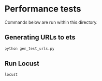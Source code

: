 # Performance tests

Commands below are run within this directory.

## Generating URLs to ets

```python
python gen_test_urls.py
```

## Run Locust

```python
locust
```